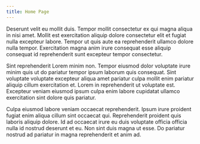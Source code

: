 ```yaml
---
title: Home Page
---
```


Deserunt velit eu mollit duis. Tempor mollit consectetur ex qui magna aliqua in nisi amet. Mollit est exercitation aliquip dolore consectetur elit et fugiat nulla excepteur labore. Tempor ut quis aute ea reprehenderit ullamco dolore nulla tempor. Exercitation magna anim irure consequat esse aliquip consequat id reprehenderit sunt excepteur tempor consectetur.

Sint reprehenderit Lorem minim non. Tempor eiusmod dolor voluptate irure minim quis ut do pariatur tempor ipsum laborum quis consequat. Sint voluptate voluptate excepteur aliqua amet pariatur culpa mollit enim pariatur aliquip cillum exercitation et. Lorem in reprehenderit ut voluptate est. Excepteur veniam eiusmod ipsum culpa enim labore cupidatat ullamco exercitation sint dolore quis pariatur.

Culpa eiusmod labore veniam occaecat reprehenderit. Ipsum irure proident fugiat enim aliqua cillum sint occaecat qui. Reprehenderit proident quis laboris aliquip dolore. Id ad occaecat irure eu duis voluptate officia officia nulla id nostrud deserunt et eu. Non sint duis magna ut esse. Do pariatur nostrud ad pariatur in magna reprehenderit et anim ad.
